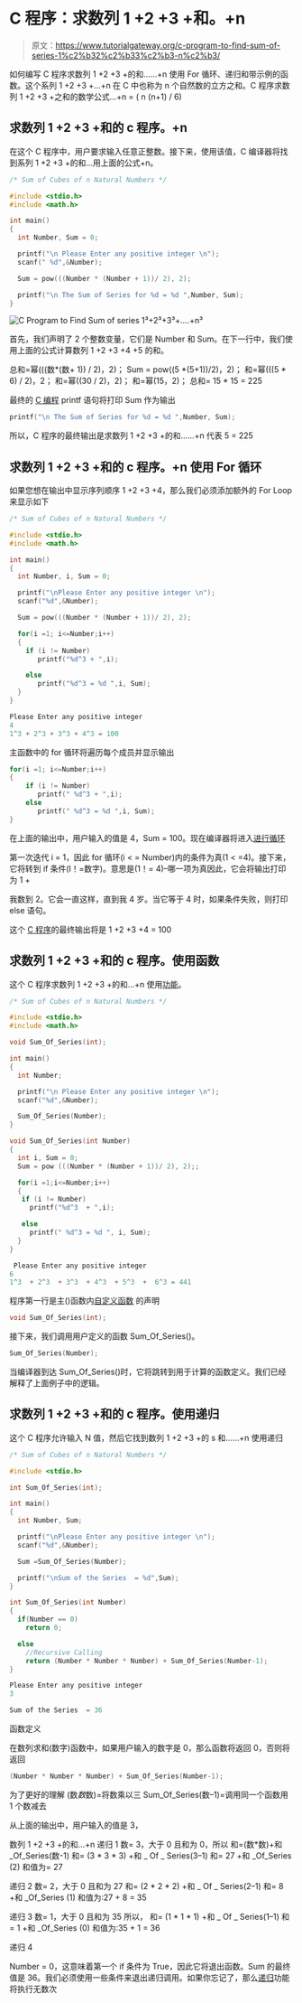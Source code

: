# C 程序：求数列 1 +2 +3 +和。+n

> 原文：<https://www.tutorialgateway.org/c-program-to-find-sum-of-series-1%c2%b32%c2%b33%c2%b3-n%c2%b3/>

如何编写 C 程序求数列 1 +2 +3 +的和……+n 使用 For 循环、递归和带示例的函数。这个系列 1 +2 +3 +…+n 在 C 中也称为 n 个自然数的立方之和。C 程序求数列 1 +2 +3 +之和的数学公式…+n = ( n (n+1) / 6)

## 求数列 1 +2 +3 +和的 c 程序。+n

在这个 C 程序中，用户要求输入任意正整数。接下来，使用该值，C 编译器将找到系列 1 +2 +3 +的和…用上面的公式+n。

```c
/* Sum of Cubes of n Natural Numbers */

#include <stdio.h>
#include <math.h>

int main()
{
  int Number, Sum = 0;

  printf("\n Please Enter any positive integer \n");
  scanf(" %d",&Number);

  Sum = pow(((Number * (Number + 1))/ 2), 2);

  printf("\n The Sum of Series for %d = %d ",Number, Sum);
}
```

![C Program to Find Sum of series 1³+2³+3³+....+n³](img/42e38224f3db430bfa8a19292998ff7c.png)

首先，我们声明了 2 个整数变量，它们是 Number 和 Sum。在下一行中，我们使用上面的公式计算数列 1 +2 +3 +4 +5 的和。

总和=幂(((数*(数+ 1)) / 2)，2)；
Sum = pow((5 *(5+1))/2)，2)；
和=幂(((5 * 6) / 2)，2；
和=幂((30 / 2)，2)；
和=幂(15，2)；
总和= 15 * 15 = 225

最终的 [C 编程](https://www.tutorialgateway.org/c-programming/) printf 语句将打印 Sum 作为输出

```c
printf("\n The Sum of Series for %d = %d ",Number, Sum);
```

所以，C 程序的最终输出是求数列 1 +2 +3 +的和……+n 代表 5 = 225

## 求数列 1 +2 +3 +和的 c 程序。+n 使用 For 循环

如果您想在输出中显示序列顺序 1 +2 +3 +4，那么我们必须添加额外的 For Loop 来显示如下

```c
/* Sum of Cubes of n Natural Numbers */

#include <stdio.h>
#include <math.h>

int main()
{
  int Number, i, Sum = 0;

  printf("\nPlease Enter any positive integer \n");
  scanf("%d",&Number);

  Sum = pow(((Number * (Number + 1))/ 2), 2);

  for(i =1; i<=Number;i++)
  {
    if (i != Number)
       printf("%d^3 + ",i);

    else
       printf("%d^3 = %d ",i, Sum);
  }
}
```

```c
Please Enter any positive integer 
4
1^3 + 2^3 + 3^3 + 4^3 = 100 
```

主函数中的 for 循环将遍历每个成员并显示输出

```c
for(i =1; i<=Number;i++)
{
    if (i != Number)
       printf(" %d^3 + ",i);    
    else
       printf(" %d^3 = %d ",i, Sum);
}
```

在上面的输出中，用户输入的值是 4，Sum = 100。现在编译器将进入[进行循环](https://www.tutorialgateway.org/for-loop-in-c-programming/)

第一次迭代
i = 1，因此 for 循环(i < = Number)内的条件为真(1 < =4)。接下来，它将转到 if 条件(I！=数字)。意思是(1！= 4)–哪一项为真因此，它会将输出打印为 1 +

我数到 2。它会一直这样，直到我 4 岁。当它等于 4 时，如果条件失败，则打印 else 语句。

这个 [C 程序](https://www.tutorialgateway.org/c-programming-examples/)的最终输出将是 1 +2 +3 +4 = 100

## 求数列 1 +2 +3 +和的 c 程序。使用函数

这个 C 程序求数列 1 +2 +3 +的和…+n 使用[功能](https://www.tutorialgateway.org/functions-in-c/ "FUNCTIONS")。

```c
/* Sum of Cubes of n Natural Numbers */

#include <stdio.h>
#include <math.h>

void Sum_Of_Series(int);

int main()
{
  int Number;

  printf("\n Please Enter any positive integer \n");
  scanf("%d",&Number);

  Sum_Of_Series(Number);
}

void Sum_Of_Series(int Number)
{
  int i, Sum = 0;
  Sum = pow (((Number * (Number + 1))/ 2), 2);;

  for(i =1;i<=Number;i++)
  {
   if (i != Number)
     printf("%d^3  + ",i);

   else
     printf(" %d^3 = %d ", i, Sum); 
  } 
}
```

```c
 Please Enter any positive integer 
6
1^3  + 2^3  + 3^3  + 4^3  + 5^3  +  6^3 = 441
```

程序第一行是主()函数内[自定义函数](https://www.tutorialgateway.org/functions-in-c/ "FUNCTIONS")
的声明

```c
void Sum_Of_Series(int);
```

接下来，我们调用用户定义的函数 Sum_Of_Series()。

```c
Sum_Of_Series(Number);
```

当编译器到达 Sum_Of_Series()时，它将跳转到用于计算的函数定义。我们已经解释了上面例子中的逻辑。

## 求数列 1 +2 +3 +和的 c 程序。使用递归

这个 C 程序允许输入 N 值，然后它找到数列 1 +2 +3 +的 s 和……+n 使用递归

```c
/* Sum of Cubes of n Natural Numbers */

#include <stdio.h> 

int Sum_Of_Series(int);

int main()
{
  int Number, Sum;

  printf("\nPlease Enter any positive integer \n");
  scanf("%d",&Number);

  Sum =Sum_Of_Series(Number);

  printf("\nSum of the Series  = %d",Sum);
}

int Sum_Of_Series(int Number)
{
  if(Number == 0)
    return 0;

  else      
    //Recursive Calling   
    return (Number * Number * Number) + Sum_Of_Series(Number-1);  
}
```

```c
Please Enter any positive integer 
3

Sum of the Series  = 36
```

函数定义

在数列求和(数字)函数中，如果用户输入的数字是 0，那么函数将返回 0，否则将返回

```c
(Number * Number * Number) + Sum_Of_Series(Number-1);
```

为了更好的理解
(数*数*数)=将数乘以三
Sum_Of_Series(数–1)=调用同一个函数用 1 个数减去

从上面的输出中，用户输入的值是 3，

数列 1 +2 +3 +的和…+n 递归 1
数= 3，大于 0 且和为 0，所以
和=(数*数)+和 _Of_Series(数-1)
和= (3 * 3 * 3) +和 _ Of _ Series(3–1)
和= 27 +和 _Of_Series (2)
和值为= 27

递归 2
数= 2，大于 0 且和为 27
和= (2 * 2 * 2) +和 _ Of _ Series(2–1)
和= 8 +和 _Of_Series (1)
和值为:27 + 8 = 35

递归 3
数= 1，大于 0 且和为 35 所以，
和= (1 * 1 * 1) +和 _ Of _ Series(1–1)
和= 1 +和 _Of_Series (0)
和值为:35 + 1 = 36

递归 4

Number = 0，这意味着第一个 if 条件为 True，因此它将退出函数。Sum 的最终值是 36。我们必须使用一些条件来退出递归调用。如果你忘记了，那么[递归](https://www.tutorialgateway.org/recursion-in-c/)功能将执行无数次